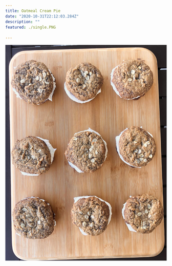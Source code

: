 ```yaml
---
title: Oatmeal Cream Pie 
date: "2020-10-31T22:12:03.284Z"
description: ""
featured: ./single.PNG

---
```


![Look at all of those Oatmeal Pie cookies!](./plate.JPG)